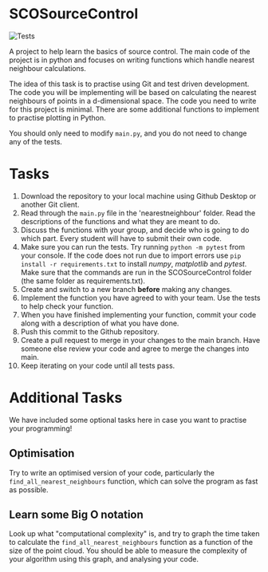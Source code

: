 # SCOSourceControl
![Tests](https://github.com/JamieMair/SCOSourceControl/actions/workflows/python-app.yml/badge.svg)

A project to help learn the basics of source control. The main code of the project is in python and focuses on writing functions which handle nearest neighbour calculations.

The idea of this task is to practise using Git and test driven development. The code you will be implementing will be based on calculating the nearest neighbours of points in a d-dimensional space. The code you need to write for this project is minimal. There are some additional functions to implement to practise plotting in Python.

You should only need to modify `main.py`, and you do not need to change any of the tests.

# Tasks

1. Download the repository to your local machine using Github Desktop or another Git client.
2. Read through the `main.py` file in the 'nearestneighbour' folder. Read the descriptions of the functions and what they are meant to do.
3. Discuss the functions with your group, and decide who is going to do which part. Every student will have to submit their own code.
4. Make sure you can run the tests. Try running `python -m pytest` from your console. If the code does not run due to import errors use `pip install -r requirements.txt` to install *numpy*, *matplotlib* and *pytest*. Make sure that the commands are run in the SCOSourceControl folder (the same folder as requirements.txt).
5. Create and switch to a new branch **before** making any changes.
6. Implement the function you have agreed to with your team. Use the tests to help check your function.
7. When you have finished implementing your function, commit your code along with a description of what you have done.
8. Push this commit to the Github repository.
9. Create a pull request to merge in your changes to the main branch. Have someone else review your code and agree to merge the changes into main.
10. Keep iterating on your code until all tests pass.

# Additional Tasks

We have included some optional tasks here in case you want to practise your programming!

## Optimisation
Try to write an optimised version of your code, particularly the `find_all_nearest_neighbours` function, which can solve the program as fast as possible.

## Learn some Big O notation
Look up what "computational complexity" is, and try to graph the time taken to calculate the `find_all_nearest_neighbours` function as a function of the size of the point cloud. You should be able to measure the complexity of your algorithm using this graph, and analysing your code.